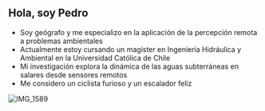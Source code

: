 ## Hola, soy Pedro

- Soy geógrafo y me especializo en la aplicación de la percepción remota a problemas ambientales
- Actualmente estoy cursando un magíster en Ingeniería Hidráulica y Ambiental en la Universidad Católica de Chile
- Mi investigación explora la dinámica de las aguas subterráneas en salares desde sensores remotos
- Me considero un ciclista furioso y un escalador feliz
  
![IMG_1589](https://github.com/user-attachments/assets/c69f77d4-c945-4c64-b6db-348759fa15ea)
